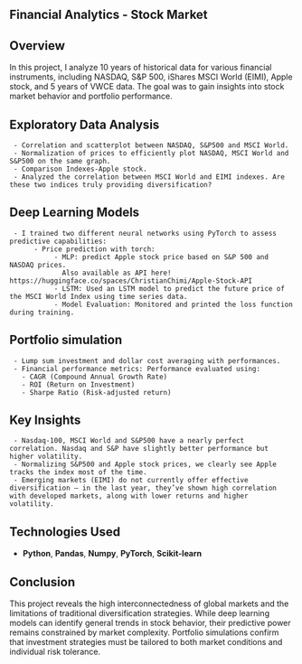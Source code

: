 ## **Financial Analytics - Stock Market**
## **Overview**
In this project, I analyze 10 years of historical data for various financial instruments, including NASDAQ, S&P 500, iShares MSCI World (EIMI), Apple stock, and 5 years of VWCE data. The goal was to gain insights into stock market behavior and portfolio performance.

## **Exploratory Data Analysis**
     - Correlation and scatterplot between NASDAQ, S&P500 and MSCI World.
     - Normalization of prices to efficiently plot NASDAQ, MSCI World and S&P500 on the same graph.
     - Comparison Indexes-Apple stock.
     - Analyzed the correlation between MSCI World and EIMI indexes. Are these two indices truly providing diversification?

## **Deep Learning Models**
     - I trained two different neural networks using PyTorch to assess predictive capabilities:
          - Price prediction with torch:
               - MLP: predict Apple stock price based on S&P 500 and NASDAQ prices.
                 Also available as API here! https://huggingface.co/spaces/ChristianChimi/Apple-Stock-API
               - LSTM: Used an LSTM model to predict the future price of the MSCI World Index using time series data.
               - Model Evaluation: Monitored and printed the loss function during training.
          
## **Portfolio simulation** 
     - Lump sum investment and dollar cost averaging with performances.
     - Financial performance metrics: Performance evaluated using:
       - CAGR (Compound Annual Growth Rate)
       - ROI (Return on Investment)
       - Sharpe Ratio (Risk-adjusted return)
     
## **Key Insights** 
     - Nasdaq-100, MSCI World and S&P500 have a nearly perfect correlation. Nasdaq and S&P have slightly better performance but higher volatility.
     - Normalizing S&P500 and Apple stock prices, we clearly see Apple tracks the index most of the time.
     - Emerging markets (EIMI) do not currently offer effective diversification — in the last year, they’ve shown high correlation with developed markets, along with lower returns and higher volatility.

## **Technologies Used**
 - **Python**, **Pandas**, **Numpy**, **PyTorch**, **Scikit-learn**

## **Conclusion**
This project reveals the high interconnectedness of global markets and the limitations of traditional diversification strategies. While deep learning models can identify general trends in stock behavior, their predictive power remains constrained by market complexity. Portfolio simulations confirm that investment strategies must be tailored to both market conditions and individual risk tolerance.
